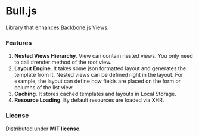 <h1>Bull.js</h1>
<p>Library that enhances Backbone.js Views.</p>

<h3>Features</h3>
<ol>
  <li><b>Nested Views Hierarchy</b>. View can contain nested views. 
  You only need to call #render method of the root view.</li>
  <li><b>Layout Engine</b>. It takes some json formatted layout and generates the template from it. 
  Nested views can be defined right in the layout. 
  For example, the layout can define how fields are placed on the form or columns of the list view.</li>
  <li><b>Caching</b>. It stores cached templates and layouts in Local Storage.</li>
  <li><b>Resource Loading</b>. By default resources are loaded via XHR.</li>
</ol>

<h3>License</h3>
Distributed under <b>MIT license</b>.
